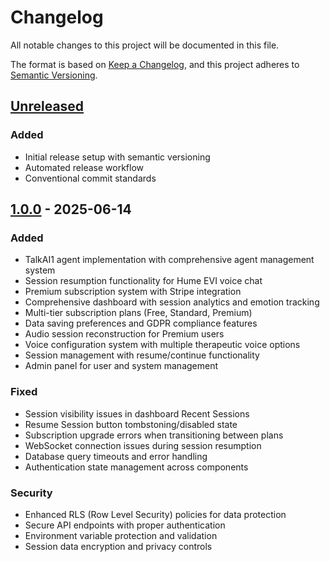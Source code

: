 # Changelog

All notable changes to this project will be documented in this file.

The format is based on [Keep a Changelog](https://keepachangelog.com/en/1.0.0/),
and this project adheres to [Semantic Versioning](https://semver.org/spec/v2.0.0.html).

## [Unreleased]

### Added
- Initial release setup with semantic versioning
- Automated release workflow
- Conventional commit standards

## [1.0.0] - 2025-06-14

### Added
- TalkAI1 agent implementation with comprehensive agent management system
- Session resumption functionality for Hume EVI voice chat
- Premium subscription system with Stripe integration
- Comprehensive dashboard with session analytics and emotion tracking
- Multi-tier subscription plans (Free, Standard, Premium)
- Data saving preferences and GDPR compliance features
- Audio session reconstruction for Premium users
- Voice configuration system with multiple therapeutic voice options
- Session management with resume/continue functionality
- Admin panel for user and system management

### Fixed
- Session visibility issues in dashboard Recent Sessions
- Resume Session button tombstoning/disabled state
- Subscription upgrade errors when transitioning between plans
- WebSocket connection issues during session resumption
- Database query timeouts and error handling
- Authentication state management across components

### Security
- Enhanced RLS (Row Level Security) policies for data protection
- Secure API endpoints with proper authentication
- Environment variable protection and validation
- Session data encryption and privacy controls

[Unreleased]: https://github.com/J3rah/empathic-voice-1/compare/v1.0.0...HEAD
[1.0.0]: https://github.com/J3rah/empathic-voice-1/releases/tag/v1.0.0
